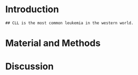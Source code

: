 # Introduction
	## CLL is the most common leukemia in the western world.
# Material and Methods
# Discussion
